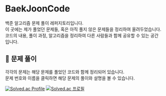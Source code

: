 # BaekJoonCode
백준 알고리즘 문제 풀이 레퍼지토리입니다.  
이 곳에는 제가 풀었던 문제들, 혹은 아직 풀지 않은 문제들을 정리하여 올려두었습니다.  
코드의 내용, 풀이 과정, 알고리즘을 정리하여 다른 사람들과 함께 공유할 수 있는 공간입니다.  


## 📝 문제 풀이
각각의 문제는 해당 문제를 풀었던 코드와 함께 정리되어 있습니다.  
문제 번호와 이름을 클릭하면 해당 문제의 풀이와 설명을 볼 수 있습니다.  


[![Solved.ac Profile](http://mazassumnida.wtf/api/v2/generate_badge?boj=gcce23)](https://solved.ac/gcce23/)
[![Solved.ac
프로필](http://mazassumnida.wtf/api/v2/generate_badge?boj=gcce23)](https://solved.ac/gcce23)
